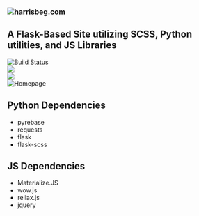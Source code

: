 ### ![harrisbeg.com](https://www.harrisbeg.com)  
## A Flask-Based Site utilizing SCSS, Python utilities, and JS Libraries  
[![Build Status](https://travis-ci.com/harrisbegca/harrisbeg.com.svg?token=jyHwaESN3WGzDqzCynqg&branch=master)](https://travis-ci.com/harrisbegca/harrisbeg.com)  
![](https://img.shields.io/pypi/pyversions/Django.svg?style=flat)  
![](https://img.shields.io/badge/flask-1.0.2-blue.svg)  
![Homepage](https://i.ibb.co/L5XYHyT/imgbb.jpg)

## Python Dependencies

* pyrebase
* requests
* flask
* flask-scss

## JS Dependencies

* Materialize.JS
* wow.js
* rellax.js
* jquery
